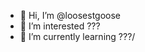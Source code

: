 - 👋 Hi, I’m @loosestgoose
- 👀 I’m interested ???
- 🌱 I’m currently learning ???/
<!---
loosestgoose/loosestgoose is a ✨ special ✨ repository because its `README.md` (this file) appears on your GitHub profile.
You can click the Preview link to take a look at your changes.
--->
